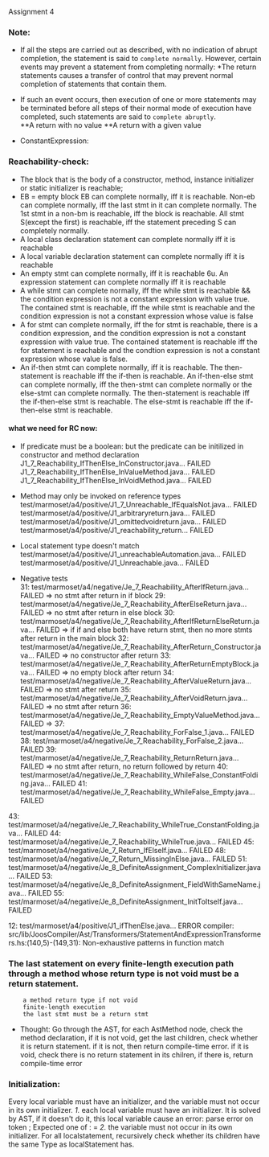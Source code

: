Assignment 4 
### Note:
* If all the steps are carried out as described, with no indication of abrupt completion, the statement is said to `complete normally`. However, certain events may prevent a statement from completing normally: 
		*The return statements causes a transfer of control that may prevent normal completion of statements that contain them.
* If such an event occurs, then execution of one or more statements may be terminated before all steps of their normal mode of execution have completed, such statements are said to `complete abruptly`.	
		**A return with no value
        **A return with a given value

* ConstantExpression: 



### Reachability-check:
* The block that is the body of a constructor, method, instance initializer or static initializer is reachable; 
* EB = empty block
		EB can complete normally, iff it is reachable.
		Non-eb can complete normally, iff the last stmt in it can complete normally.
		The 1st stmt in a non-bm is reachable, iff the block is reachable.
		All stmt S(except the first) is reachable, iff the statement preceding S can completely normally.
* A local class declaration statement can complete normally iff it is reachable
* A local variable declaration statement can complete normally iff it is reachable
* An empty stmt can complete normally, iff it is reachable
6u. An expression statement can complete normally iff it is reachable
* A while stmt can complete normally, iff the while stmt is reachable && the condition expression is not a constant expression with value true.
   The contained stmt is reachable, iff the while stmt is reachable and the condition expression is not a constant expression whose value is false
* A for stmt can complete normally, iff the for stmt is reachable, there is a condition expression, and the condition expression is not a constant expression with value true.
   The contained statement is reachable iff the for statement is reachable and the condtion expression is not a constant expression whose value is false.
* An if-then stmt can complete normally, iff it is reachable. The then-statement is reachable iff the if-then is reachable.
  An if-then-else stmt can complete normally, iff the then-stmt can complete normally or the else-stmt can complete normally. The then-statement is reachable iff the if-then-else stmt is reachable. The else-stmt is reachable iff the if-then-else stmt is reachable.
#### what we need for RC now:
* If predicate must be a boolean: but the predicate can be initilized in constructor and method declaration 
     J1_7_Reachability_IfThenElse_InConstructor.java... FAILED
     J1_7_Reachability_IfThenElse_InValueMethod.java... FAILED
     J1_7_Reachability_IfThenElse_InVoidMethod.java... FAILED
  
* Method may only be invoked on reference types
     test/marmoset/a4/positive/J1_7_Unreachable_IfEqualsNot.java... FAILED
     test/marmoset/a4/positive/J1_arbitraryreturn.java... FAILED
     test/marmoset/a4/positive/J1_omittedvoidreturn.java... FAILED
     test/marmoset/a4/positive/J1_reachability_return... FAILED

* Local statement type doesn't match
     test/marmoset/a4/positive/J1_unreachableAutomation.java... FAILED
     test/marmoset/a4/positive/J1_Unreachable.java... FAILED
* Negative tests     
31: test/marmoset/a4/negative/Je_7_Reachability_AfterIfReturn.java... FAILED => no stmt after return in if block
29: test/marmoset/a4/negative/Je_7_Reachability_AfterElseReturn.java... FAILED => no stmt after return in else block
30: test/marmoset/a4/negative/Je_7_Reachability_AfterIfReturnElseReturn.java... FAILED => if if and else both have return stmt, then no more stmts after return in the main block
32: test/marmoset/a4/negative/Je_7_Reachability_AfterReturn_Constructor.java... FAILED => no constructor after return
33: test/marmoset/a4/negative/Je_7_Reachability_AfterReturnEmptyBlock.java... FAILED  => no empty block after return
34: test/marmoset/a4/negative/Je_7_Reachability_AfterValueReturn.java... FAILED    => no stmt after return
35: test/marmoset/a4/negative/Je_7_Reachability_AfterVoidReturn.java... FAILED     => no stmt after return
36: test/marmoset/a4/negative/Je_7_Reachability_EmptyValueMethod.java... FAILED    => 
37: test/marmoset/a4/negative/Je_7_Reachability_ForFalse_1.java... FAILED
38: test/marmoset/a4/negative/Je_7_Reachability_ForFalse_2.java... FAILED
39: test/marmoset/a4/negative/Je_7_Reachability_ReturnReturn.java... FAILED => no stmt after return, no return followed by return
40: test/marmoset/a4/negative/Je_7_Reachability_WhileFalse_ConstantFolding.java... FAILED
41: test/marmoset/a4/negative/Je_7_Reachability_WhileFalse_Empty.java... FAILED
 
43: test/marmoset/a4/negative/Je_7_Reachability_WhileTrue_ConstantFolding.java... FAILED
44: test/marmoset/a4/negative/Je_7_Reachability_WhileTrue.java... FAILED
45: test/marmoset/a4/negative/Je_7_Return_IfElseIf.java... FAILED
48: test/marmoset/a4/negative/Je_7_Return_MissingInElse.java... FAILED
51: test/marmoset/a4/negative/Je_8_DefiniteAssignment_ComplexInitializer.java... FAILED
53: test/marmoset/a4/negative/Je_8_DefiniteAssignment_FieldWithSameName.java... FAILED
55: test/marmoset/a4/negative/Je_8_DefiniteAssignment_InitToItself.java... FAILED

12: test/marmoset/a4/positive/J1_ifThenElse.java... ERROR
  compiler: src/lib/JoosCompiler/Ast/Transformers/StatementAndExpressionTransformers.hs:(140,5)-(149,31): Non-exhaustive patterns in function match


### The last statement on every finite-length execution path through a method whose return type is not void must be a return statement. 
		a method return type if not void
		finite-length execution
		the last stmt must be a return stmt
 * Thought: Go through the AST, for each AstMethod node, check the method declaration, 
                                                   if it is not void, get the last children, check whether it is return statement. if it is not, then return compile-time error.
                                                   if it is void, check there is no return statement in its chilren, if there is, return compile-time error
 

### Initialization:
Every local variable must have an initializer, and the variable must not occur in its own initializer.
    *1.* each local variable must have an initializer. It is solved by AST, if it doesn't do it, this local variable cause an error: parse error on token ; Expected one of : =
    *2.* the variable must not occur in its own initializer. For all localstatement, recursively check whether its children have the same Type as localStatement has.














